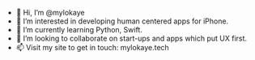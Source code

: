 - 👋 Hi, I’m @mylokaye
- 👀 I’m interested in developing human centered apps for iPhone.
- 🌱 I’m currently learning Python, Swift.
- 💞️ I’m looking to collaborate on start-ups and apps which put UX first.
- 📫 Visit my site to get in touch: mylokaye.tech

<!---
mylokaye/mylokaye is a ✨ special ✨ repository because its `README.md` (this file) appears on your GitHub profile.
You can click the Preview link to take a look at your changes.
--->
